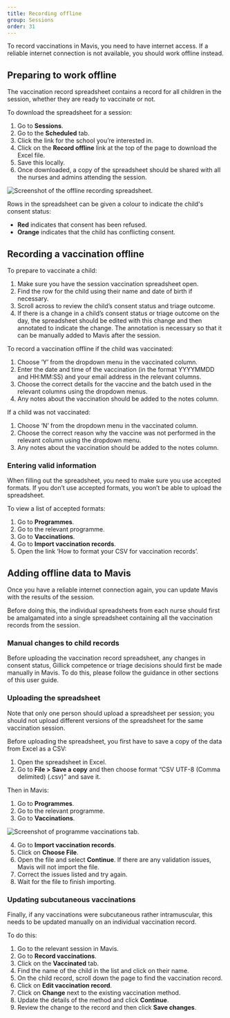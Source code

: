 ```yaml
---
title: Recording offline
group: Sessions
order: 31
---
```


To record vaccinations in Mavis, you need to have internet access. If a reliable internet connection is not available, you should work offline instead.

## Preparing to work offline

The vaccination record spreadsheet contains a record for all children in the session, whether they are ready to vaccinate or not.

To download the spreadsheet for a session:

1. Go to **Sessions**.
2. Go to the **Scheduled** tab.
3. Click the link for the school you’re interested in.
4. Click on the **Record offline** link at the top of the page to download the Excel file.
5. Save this locally.
6. Once downloaded, a copy of the spreadsheet should be shared with all the nurses and admins attending the session.

![Screenshot of the offline recording spreadsheet.](/assets/images/offline-spreadsheet.png)

Rows in the spreadsheet can be given a colour to indicate the child's consent status:

- **Red** indicates that consent has been refused.
- **Orange** indicates that the child has conflicting consent.

## Recording a vaccination offline

To prepare to vaccinate a child:

1. Make sure you have the session vaccination spreadsheet open.
2. Find the row for the child using their name and date of birth if necessary.
3. Scroll across to review the child’s consent status and triage outcome.
4. If there is a change in a child’s consent status or triage outcome on the day, the spreadsheet should be edited with this change and then annotated to indicate the change. The annotation is necessary so that it can be manually added to Mavis after the session.

To record a vaccination offline if the child was vaccinated:

1. Choose ‘Y’ from the dropdown menu in the vaccinated column.
2. Enter the date and time of the vaccination (in the format YYYYMMDD and HH:MM:SS) and your email address in the relevant columns.
3. Choose the correct details for the vaccine and the batch used in the relevant columns using the dropdown menus.
4. Any notes about the vaccination should be added to the notes column.

If a child was not vaccinated:

1. Choose ‘N’ from the dropdown menu in the vaccinated column.
2. Choose the correct reason why the vaccine was not performed in the relevant column using the dropdown menu.
3. Any notes about the vaccination should be added to the notes column.

### Entering valid information

When filling out the spreadsheet, you need to make sure you use accepted formats. If you don’t use accepted formats, you won’t be able to upload the spreadsheet.

To view a list of accepted formats:

1. Go to **Programmes**.
2. Go to the relevant programme.
3. Go to **Vaccinations**.
4. Go to **Import vaccination records**.
5. Open the link ‘How to format your CSV for vaccination records’.

## Adding offline data to Mavis

Once you have a reliable internet connection again, you can update Mavis with the results of the session. 

Before doing this, the individual spreadsheets from each nurse should first be amalgamated into a single spreadsheet containing all the vaccination records from the session.

### Manual changes to child records

Before uploading the vaccination record spreadsheet, any changes in consent status, Gillick competence or triage decisions should first be made manually in Mavis. To do this, please follow the guidance in other sections of this user guide.

### Uploading the spreadsheet

Note that only one person should upload a spreadsheet per session; you should not upload different versions of the spreadsheet for the same vaccination session.

Before uploading the spreadsheet, you first have to save a copy of the data from Excel as a CSV:

1. Open the spreadsheet in Excel.
2. Go to **File > Save a copy** and then choose format “CSV UTF-8 (Comma delimited) (.csv)” and save it.

Then in Mavis:

1. Go to **Programmes**.
2. Go to the relevant programme.
3. Go to **Vaccinations**.

![Screenshot of programme vaccinations tab.](/assets/images/programme-vaccinations.png)

4. Go to **Import vaccination records**.
5. Click on **Choose File**.
6. Open the file and select **Continue**. If there are any validation issues, Mavis will not import the file.
7. Correct the issues listed and try again.
8. Wait for the file to finish importing.

### Updating subcutaneous vaccinations

Finally, if any vaccinations were subcutaneous rather intramuscular, this needs to be updated manually on an individual vaccination record.

To do this:

1. Go to the relevant session in Mavis.
2. Go to **Record vaccinations**.
3. Click on the **Vaccinated** tab.
4. Find the name of the child in the list and click on their name.
5. On the child record, scroll down the page to find the vaccination record.
6. Click on **Edit vaccination record**.
7. Click on **Change** next to the existing vaccination method.
8. Update the details of the method and click **Continue**.
9. Review the change to the record and then click **Save changes**.
